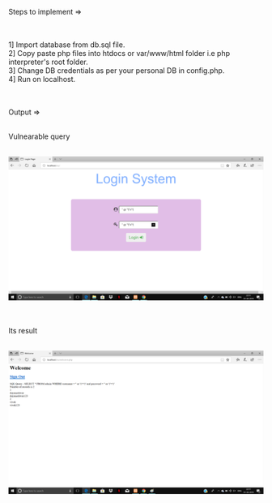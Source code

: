Steps to implement  =></br></br></br>

1] Import database from db.sql file.</br>
2] Copy paste php files into htdocs or var/www/html folder i.e php interpreter's root folder.</br>
3] Change DB credentials as per your personal DB in config.php.</br>
4] Run on localhost.</br></br></br>


Output  =></br></br>

Vulnearable query</br></br>

![alt text](https://github.com/dnyaneshwargiri/sql-injection-attack-in-php/blob/master/1.png)</br></br></br>



Its result </br></br>

![alt text](https://github.com/dnyaneshwargiri/sql-injection-attack-in-php/blob/master/2.png)

